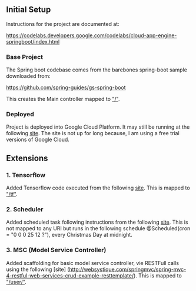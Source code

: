 
## Initial Setup

Instructions for the project are documented at:

https://codelabs.developers.google.com/codelabs/cloud-app-engine-springboot/index.html

### Base Project 

The Spring boot codebase comes from the barebones spring-boot sample downloaded from:

https://github.com/spring-guides/gs-spring-boot


This creates the Main controller mapped to ["/"](http://deocampo-barebones.appspot.com/).

### Deployed

Project is deployed into Google Cloud Platform. It may still be running at the following [site](http://deocampo-barebones.appspot.com/). The site is not up for long because, I am using a free trial versions of Google Cloud.


## Extensions

### 1. Tensorflow

Added Tensorflow code executed from the following [site](https://www.tensorflow.org/install/install_java). This is mapped to ["/tf"](http://deocampo-barebones.appspot.com/tf).

### 2. Scheduler

Added scheduled task following instructions from the following [site](https://spring.io/guides/gs/scheduling-tasks/). This is not mapped to any URI but runs in the following schedule  @Scheduled(cron = "0 0 0 25 12 ?"), every Christmas Day at midnight.

### 3. MSC (Model Service Controller) 

Added scaffolding for basic model service controller, vie RESTFull calls using the following [site] (http://websystique.com/springmvc/spring-mvc-4-restful-web-services-crud-example-resttemplate/). This is mapped to  ["/user/"](http://deocampo-barebones.appspot.com/users/).


